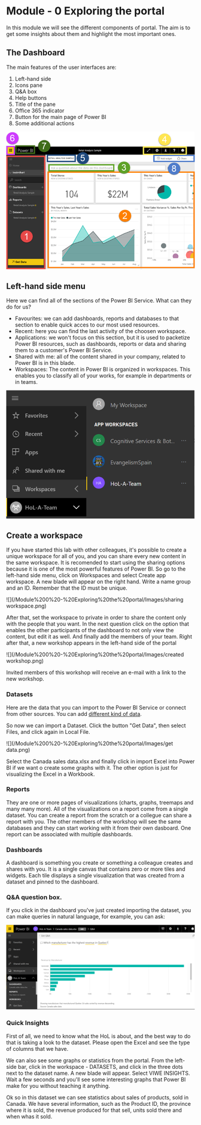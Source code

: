 # Module - 0 Exploring the portal
In this module we will see the different components of portal. The aim is to get some insights about them and highlight the most important ones.

## The Dashboard

The main features of the user interfaces are:

1) Left-hand side
2) Icons pane
3) Q&A box
4) Help buttons
5) Title of the pane
6) Office 365 indicator
7) Button for the main page of Power BI
8) Some additional actions

 ![](/Module%200%20-%20Exploring%20the%20portal/Images/theDashboard.png)


## Left-hand side menu
Here we can find all of the sections of the Power BI Service. What can they do for us?
* Favourites: we can add dashboards, reports and databases to that section to enable quick acces to our most used resources.
* Recent: here you can find the last activity of the choosen workspace.
* Applications: we won't focus on this section, but it is used to packetize Power BI resources, such as dashboards, reports or data and sharing them to a customer's Power BI Service.
* Shared with me: all of the content shared in your company, related to Power BI is in this blade.
* Workspaces: The content in Power BI is organized in workspaces. This enables you to classify all of your works, for example in departments or in teams.

 ![](/Module%200%20-%20Exploring%20the%20portal/Images/workspaces.png)




## Create a workspace
If you have started this lab with other colleagues, it's possible to create a unique workspace for all of you, and you can share every new content in the same workspace. It is recomended to start using the sharing options because it is one of the most powerful features of Power BI.
So go to the left-hand side menu, click on Workspaces and select Create app workspace. A new blade will appear on the right hand. Write a name group and an ID. Remember that the ID must be unique.

![](/Module%200%20-%20Exploring%20the%20portal/Images/sharing workspace.png)
 
After that, set the workspace to private in order to share the content only with the people that you want. In the next question click on the option that enables the other participants of the dashboard to not only view the content, but edit it as well.
And finally add the members of your team. Right after that, a new workshop appears in the left-hand side of the portal

![](/Module%200%20-%20Exploring%20the%20portal/Images/created workshop.png)

Invited members of this workshop will receive an e-mail with a link to the new workshop.

### Datasets
Here are the data that you can import to the Power BI Service or connect from other sources. You can add [different kind of data](https://powerbi.microsoft.com/en-us/documentation/powerbi-service-get-data/).

So now we can import a Dataset. Click the button "Get Data", then select Files, and click again in Local File.

![](/Module%200%20-%20Exploring%20the%20portal/Images/get data.png)

Select the Canada sales data.xlsx and finally click in import Excel into Power BI if we want o create some graphs with it. The other option is just for visualizing the Excel in a Workbook. 

### Reports
They are one or more pages of visualizations (charts, graphs, treemaps and many many more). All of the visualizations on a report come from a single dataset. You can create a report from the scratch or a collegue can share a report with you. The other members of the workshop will see the same databases and they can start working with it from their own dasboard. One report can be associated with multiple dashboards.

### Dashboards
A dashboard is something you create or something a colleague creates and shares with you. It is a single canvas that contains zero or more tiles and widgets. Each tile displays a single visualization that was created from a dataset and pinned to the dashboard.

### Q&A question box.
If you click in the dashboard you've just created importing the dataset, you can make queries in natural language, for example, you can ask:

![](/Module%200%20-%20Exploring%20the%20portal/Images/QandA.png)

### Quick Insights
First of all, we need to know what the HoL is about, and the best way to do that is taking a look to the dataset. Please open the Excel and see the type of columns that we have.

We can also see some graphs or statistics from the portal. From the left-side bar, click in the workspace - DATASETS, and click in the three dots next to the dataset name. A new blade will appear. Select VIWE INSIGHTS. Wait a few seconds and you'll see some interesting graphs that Power BI make for you without teaching it anything. 

Ok so in this dataset we can see statistics about sales of products, sold in Canada. We have several information, such as the Product ID, the province where it is sold, the revenue produced for that sell, units sold there and when whas it sold.
